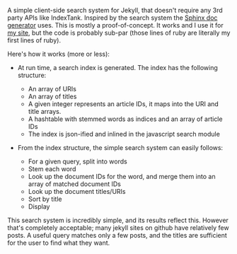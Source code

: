 A simple client-side search system for Jekyll, that doesn't require any 3rd party APIs like IndexTank. Inspired by the search system the [Sphinx doc generator](http://sphinx.pocoo.org/) uses.
This is mostly a proof-of-concept. It works and I use it for [my site](http://www.klocatelli.name), but the code is probably sub-par (those lines of ruby are literally my first lines of ruby).

Here's how it works (more or less):

* At run time, a search index is generated. The index has the following structure:
    * An array of URIs
    * An array of titles
    * A given integer represents an article IDs, it maps into the URI and title arrays.
    * A hashtable with stemmed words as indices and an array of article IDs
    * The index is json-ified and inlined in the javascript search module
    
* From the index structure, the simple search system can easily follows:
    * For a given query, split into words
    * Stem each word
    * Look up the document IDs for the word, and merge them into an array of matched document IDs
    * Look up the document titles/URIs
    * Sort by title
    * Display

This search system is incredibly simple, and its results reflect this. However that's completely acceptable; many jekyll sites on github have relatively few posts. A useful query matches only a few posts, and the titles are sufficient for the user to find what they want.
